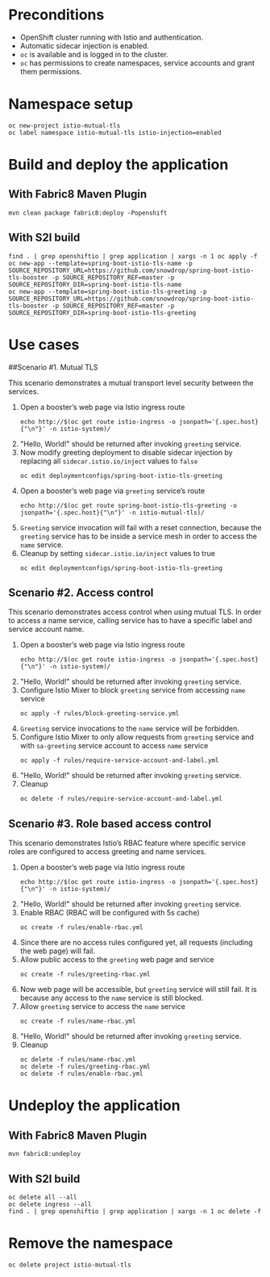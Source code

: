 # Preconditions

* OpenShift cluster running with Istio and authentication.
* Automatic sidecar injection is enabled.
* `oc` is available and is logged in to the cluster.
* `oc` has permissions to create namespaces, service accounts and grant them permissions.

# Namespace setup

```
oc new-project istio-mutual-tls
oc label namespace istio-mutual-tls istio-injection=enabled
```

# Build and deploy the application

## With Fabric8 Maven Plugin
```
mvn clean package fabric8:deploy -Popenshift
```

## With S2I build
```
find . | grep openshiftio | grep application | xargs -n 1 oc apply -f
oc new-app --template=spring-boot-istio-tls-name -p SOURCE_REPOSITORY_URL=https://github.com/snowdrop/spring-boot-istio-tls-booster -p SOURCE_REPOSITORY_REF=master -p SOURCE_REPOSITORY_DIR=spring-boot-istio-tls-name
oc new-app --template=spring-boot-istio-tls-greeting -p SOURCE_REPOSITORY_URL=https://github.com/snowdrop/spring-boot-istio-tls-booster -p SOURCE_REPOSITORY_REF=master -p SOURCE_REPOSITORY_DIR=spring-boot-istio-tls-greeting
```

# Use cases

##Scenario #1. Mutual TLS

This scenario demonstrates a mutual transport level security between the services.

1. Open a booster’s web page via Istio ingress route
    ```
    echo http://$(oc get route istio-ingress -o jsonpath='{.spec.host}{"\n"}' -n istio-system)/
    ```
1. "Hello, World!" should be returned after invoking `greeting` service.
1. Now modify greeting deployment to disable sidecar injection by replacing all `sidecar.istio.io/inject` values to `false`
    ```
    oc edit deploymentconfigs/spring-boot-istio-tls-greeting
    ```
1. Open a booster’s web page via `greeting` service’s route
    ```
    echo http://$(oc get route spring-boot-istio-tls-greeting -o jsonpath='{.spec.host}{"\n"}' -n istio-mutual-tls)/
    ```
1. `Greeting` service invocation will fail with a reset connection, because the `greeting` service has to be inside a service mesh in order to access the `name` service.
1. Cleanup by setting `sidecar.istio.io/inject` values to true
    ```
    oc edit deploymentconfigs/spring-boot-istio-tls-greeting
    ```

## Scenario #2. Access control

This scenario demonstrates access control when using mutual TLS. In order to access a name service, calling service has to have a specific label and service account name.

1. Open a booster’s web page via Istio ingress route
    ```
    echo http://$(oc get route istio-ingress -o jsonpath='{.spec.host}{"\n"}' -n istio-system)/
    ```
1. "Hello, World!" should be returned after invoking `greeting` service.
1. Configure Istio Mixer to block `greeting` service from accessing `name` service
    ```
    oc apply -f rules/block-greeting-service.yml
    ```
1. `Greeting` service invocations to the `name` service will be forbidden.
1. Configure Istio Mixer to only allow requests from `greeting` service and with `sa-greeting` service account to access `name` service 
    ```
    oc apply -f rules/require-service-account-and-label.yml
    ```
1. "Hello, World!" should be returned after invoking `greeting` service.
1. Cleanup
    ```
    oc delete -f rules/require-service-account-and-label.yml
    ```

## Scenario #3. Role based access control

This scenario demonstrates Istio’s RBAC feature where specific service roles are configured to access greeting and name services.

1. Open a booster’s web page via Istio ingress route
    ```
    echo http://$(oc get route istio-ingress -o jsonpath='{.spec.host}{"\n"}' -n istio-system)/
    ```
1. "Hello, World!" should be returned after invoking `greeting` service.
1. Enable RBAC (RBAC will be configured with 5s cache)
    ```
    oc create -f rules/enable-rbac.yml
    ```
1. Since there are no access rules configured yet, all requests (including the web page) will fail.
1. Allow public access to the `greeting` web page and service
    ```
    oc create -f rules/greeting-rbac.yml
    ```
1. Now web page will be accessible, but `greeting` service will still fail. It is because any access to the `name` service is still blocked.
1. Allow `greeting` service to access the `name` service
    ```
    oc create -f rules/name-rbac.yml
    ```
1. "Hello, World!" should be returned after invoking `greeting` service.
1. Cleanup
    ```
    oc delete -f rules/name-rbac.yml
    oc delete -f rules/greeting-rbac.yml
    oc delete -f rules/enable-rbac.yml
    ```

# Undeploy the application

## With Fabric8 Maven Plugin
```
mvn fabric8:undeploy
```

## With S2I build
```
oc delete all --all
oc delete ingress --all
find . | grep openshiftio | grep application | xargs -n 1 oc delete -f
```

# Remove the namespace

```
oc delete project istio-mutual-tls
```